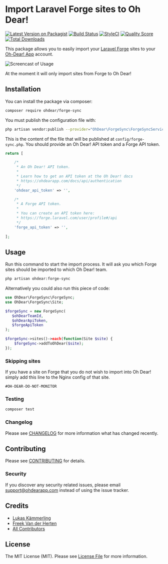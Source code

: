 # Import Laravel Forge sites to Oh Dear!

[![Latest Version on Packagist](https://img.shields.io/packagist/v/ohdearapp/laravel-forge-sync.svg?style=flat-square)](https://packagist.org/packages/ohdearapp/laravel-forge-sync)
[![Build Status](https://img.shields.io/travis/ohdearapp/laravel-forge-sync/master.svg?style=flat-square)](https://travis-ci.org/ohdearapp/laravel-forge-sync)
[![StyleCI](https://styleci.io/repos/117903870/shield?branch=master)](https://styleci.io/repos/117903870)
[![Quality Score](https://img.shields.io/scrutinizer/g/ohdearapp/laravel-forge-sync.svg?style=flat-square)](https://scrutinizer-ci.com/g/ohdearapp/laravel-forge-sync)
[![Total Downloads](https://img.shields.io/packagist/dt/ohdearapp/laravel-forge-sync.svg?style=flat-square)](https://packagist.org/packages/ohdearapp/laravel-forge-sync)

This package allows you to easily import your [Laravel Forge](https://forge.laravel.com) sites to your [Oh-Dear! App](https://ohdearapp.com) account.

![Screencast of Usage](https://ohdearapp.github.io/laravel-forge-sync/demo.gif)

At the moment it will only import sites from Forge to Oh Dear!

## Installation

You can install the package via composer:

```bash
composer require ohdear/forge-sync
```

You must publish the configuration file with:

``` bash
php artisan vendor:publish --provider="OhDear\ForgeSync\ForgeSyncServiceProvider"
```

This is the content of the file that will be published at `config/forge-sync.php`. You should provide an Oh Dear! API token and a Forge API token.

```` php 
return [

    /*
     * An Oh Dear! API token.
     *
     * Learn how to get an API token at the Oh Dear! docs
     * https://ohdearapp.com/docs/api/authentication
     */
    'ohdear_api_token' => '',

    /*
     * A Forge API token.
     *
     * You can create an API token here:
     * https://forge.laravel.com/user/profile#/api
     */
    'forge_api_token' => '',
    
];
````

## Usage

Run this command to start the import process. It will ask you which Forge sites should be imported to which Oh Dear! team.

``` bash
php artisan ohdear:forge-sync
```

Alternatively you could also run this piece of code:


``` php 
use OhDear\ForgeSync\ForgeSync;
use OhDear\ForgeSync\Site;

$forgeSync = new ForgeSync(
   $ohDearTeamId, 
   $ohDearApiToken,
   $forgeApiToken
);

$forgeSync->sites()->each(function(Site $site) {
    $forgeSync->addToOhDear($site);
});
```

### Skipping sites

If you have a site on Forge that you do not wish to import into Oh Dear! simply add this line to the Nginx config of that site. 

```
#OH-DEAR-DO-NOT-MONITOR
```

### Testing

``` bash
composer test
```

### Changelog

Please see [CHANGELOG](CHANGELOG.md) for more information what has changed recently.

## Contributing

Please see [CONTRIBUTING](CONTRIBUTING.md) for details.

### Security

If you discover any security related issues, please email support@ohdearapp.com instead of using the issue tracker.

## Credits

- [Lukas Kämmerling](https://github.com/LKDevelopment)
- [Freek Van der Herten](https://github.com/freekmurze)
- [All Contributors](../../contributors)

## License

The MIT License (MIT). Please see [License File](LICENSE.md) for more information.
